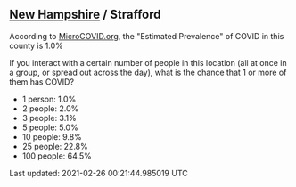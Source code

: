 
## [New Hampshire](/united-states/new-hampshire) / Strafford

According to [MicroCOVID.org](http://microcovid.org),
the "Estimated Prevalence" of COVID in this county is 1.0%

If you interact with a certain number of people in this location
(all at once in a group, or spread out across the day), what is the chance that
1 or more of them has COVID?

- 1 person: 1.0%
- 2 people: 2.0%
- 3 people: 3.1%
- 5 people: 5.0%
- 10 people: 9.8%
- 25 people: 22.8%
- 100 people: 64.5%

Last updated: 2021-02-26 00:21:44.985019 UTC

